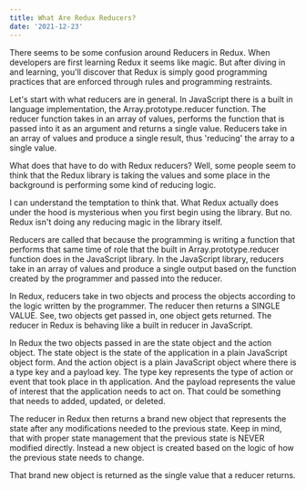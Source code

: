 ```yaml
---
title: What Are Redux Reducers?
date: '2021-12-23'
---
```

There seems to be some confusion around Reducers in Redux. When developers are first learning Redux it seems like magic. But after diving in and learning, you'll discover that Redux is simply good programming practices that are enforced through rules and programming restraints.

Let's start with what reducers are in general. In JavaScript there is a built in language implementation, the Array.prototype.reducer function. The reducer function takes in an array of values, performs the function that is passed into it as an argument and returns a single value. Reducers take in an array of values and produce a single result, thus 'reducing' the array to a single value.

What does that have to do with Redux reducers? Well, some people seem to think that the Redux library is taking the values and some place in the background is performing some kind of reducing logic. 

I can understand the temptation to think that. What Redux actually does under the hood is mysterious when you first begin using the library. But no. Redux isn't doing any reducing magic in the library itself. 

Reducers are called that because the programming is writing a function that performs that same time of role that the built in Array.prototype.reducer function does in the JavaScript library. In the JavaScript library, reducers take in an array of values and produce a single output based on the function created by the programmer and passed into the reducer.

In Redux, reducers take in two objects and process the objects according to the logic written by the programmer. The reducer then returns a SINGLE VALUE. See, two objects get passed in, one object gets returned. The reducer in Redux is behaving like a built in reducer in JavaScript.

In Redux the two objects passed in are the state object and the action object. The state object is the state of the application in a plain JavaScript object form. And the action object is a plain JavaScript object where there is a type key and a payload key. The type key represents the type of action or event that took place in th application. And the payload represents the value of interest that the application needs to act on. That could be something that needs to added, updated, or deleted. 

The reducer in Redux then returns a brand new object that represents the state after any modifications needed to the previous state. Keep in mind, that with proper state management that the previous state is NEVER modified directly. Instead a new object is created based on the logic of how the previous state needs to change.

That brand new object is returned as the single value that a reducer returns.